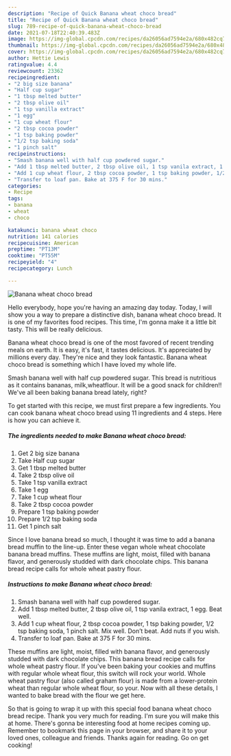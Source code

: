 ```yaml
---
description: "Recipe of Quick Banana wheat choco bread"
title: "Recipe of Quick Banana wheat choco bread"
slug: 789-recipe-of-quick-banana-wheat-choco-bread
date: 2021-07-18T22:40:39.483Z
image: https://img-global.cpcdn.com/recipes/da26056ad7594e2a/680x482cq70/banana-wheat-choco-bread-recipe-main-photo.jpg
thumbnail: https://img-global.cpcdn.com/recipes/da26056ad7594e2a/680x482cq70/banana-wheat-choco-bread-recipe-main-photo.jpg
cover: https://img-global.cpcdn.com/recipes/da26056ad7594e2a/680x482cq70/banana-wheat-choco-bread-recipe-main-photo.jpg
author: Hettie Lewis
ratingvalue: 4.4
reviewcount: 23362
recipeingredient:
- "2 big size banana"
- "Half cup sugar"
- "1 tbsp melted butter"
- "2 tbsp olive oil"
- "1 tsp vanilla extract"
- "1 egg"
- "1 cup wheat flour"
- "2 tbsp cocoa powder"
- "1 tsp baking powder"
- "1/2 tsp baking soda"
- "1 pinch salt"
recipeinstructions:
- "Smash banana well with half cup powdered sugar."
- "Add 1 tbsp melted butter, 2 tbsp olive oil, 1 tsp vanila extract, 1 egg. Beat well."
- "Add 1 cup wheat flour, 2 tbsp cocoa powder, 1 tsp baking powder, 1/2 tsp baking soda, 1 pinch salt. Mix well. Don’t beat. Add nuts if you wish."
- "Transfer to loaf pan. Bake at 375 F for 30 mins."
categories:
- Recipe
tags:
- banana
- wheat
- choco

katakunci: banana wheat choco 
nutrition: 141 calories
recipecuisine: American
preptime: "PT13M"
cooktime: "PT55M"
recipeyield: "4"
recipecategory: Lunch

---
```



![Banana wheat choco bread](https://img-global.cpcdn.com/recipes/da26056ad7594e2a/680x482cq70/banana-wheat-choco-bread-recipe-main-photo.jpg)

Hello everybody, hope you're having an amazing day today. Today, I will show you a way to prepare a distinctive dish, banana wheat choco bread. It is one of my favorites food recipes. This time, I'm gonna make it a little bit tasty. This will be really delicious.

Banana wheat choco bread is one of the most favored of recent trending meals on earth. It is easy, it's fast, it tastes delicious. It's appreciated by millions every day. They're nice and they look fantastic. Banana wheat choco bread is something which I have loved my whole life.

Smash banana well with half cup powdered sugar. This bread is nutritious as it contains bananas, milk,wheatflour. It will be a good snack for children!! We&#39;ve all been baking banana bread lately, right?


To get started with this recipe, we must first prepare a few ingredients. You can cook banana wheat choco bread using 11 ingredients and 4 steps. Here is how you can achieve it.

<!--inarticleads1-->

##### The ingredients needed to make Banana wheat choco bread:

1. Get 2 big size banana
1. Take Half cup sugar
1. Get 1 tbsp melted butter
1. Take 2 tbsp olive oil
1. Take 1 tsp vanilla extract
1. Take 1 egg
1. Take 1 cup wheat flour
1. Take 2 tbsp cocoa powder
1. Prepare 1 tsp baking powder
1. Prepare 1/2 tsp baking soda
1. Get 1 pinch salt


Since I love banana bread so much, I thought it was time to add a banana bread muffin to the line-up. Enter these vegan whole wheat chocolate banana bread muffins. These muffins are light, moist, filled with banana flavor, and generously studded with dark chocolate chips. This banana bread recipe calls for whole wheat pastry flour. 

<!--inarticleads2-->

##### Instructions to make Banana wheat choco bread:

1. Smash banana well with half cup powdered sugar.
1. Add 1 tbsp melted butter, 2 tbsp olive oil, 1 tsp vanila extract, 1 egg. Beat well.
1. Add 1 cup wheat flour, 2 tbsp cocoa powder, 1 tsp baking powder, 1/2 tsp baking soda, 1 pinch salt. Mix well. Don’t beat. Add nuts if you wish.
1. Transfer to loaf pan. Bake at 375 F for 30 mins.


These muffins are light, moist, filled with banana flavor, and generously studded with dark chocolate chips. This banana bread recipe calls for whole wheat pastry flour. If you&#39;ve been baking your cookies and muffins with regular whole wheat flour, this switch will rock your world. Whole wheat pastry flour (also called graham flour) is made from a lower-protein wheat than regular whole wheat flour, so your. Now with all these details, I wanted to bake bread with the flour we get here. 

So that is going to wrap it up with this special food banana wheat choco bread recipe. Thank you very much for reading. I'm sure you will make this at home. There's gonna be interesting food at home recipes coming up. Remember to bookmark this page in your browser, and share it to your loved ones, colleague and friends. Thanks again for reading. Go on get cooking!
